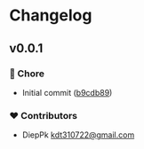 # Changelog


## v0.0.1


### 🏡 Chore

- Initial commit ([b9cdb89](https://github.com/kdt-bun/config/commit/b9cdb89))

### ❤️ Contributors

- DiepPk <kdt310722@gmail.com>

